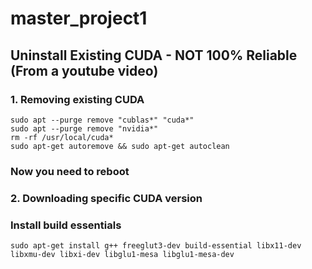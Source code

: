 # master_project1


## Uninstall Existing CUDA  - NOT 100% Reliable (From a youtube video)
### 1. Removing existing CUDA
```
sudo apt --purge remove "cublas*" "cuda*"
sudo apt --purge remove "nvidia*"
rm -rf /usr/local/cuda*
sudo apt-get autoremove && sudo apt-get autoclean
```
### Now you need to reboot

### 2. Downloading specific CUDA version
### Install build essentials

```
sudo apt-get install g++ freeglut3-dev build-essential libx11-dev libxmu-dev libxi-dev libglu1-mesa libglu1-mesa-dev
```
